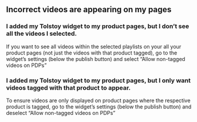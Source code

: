 ## Incorrect videos are appearing on my pages

### I added my Tolstoy widget to my product pages, but I don’t see all the videos I selected.

If you want to see all videos within the selected playlists on your all your product pages (not just the videos with that product tagged), go to the widget’s settings (below the publish button) and select “Allow non-tagged videos on PDPs”

### I added my Tolstoy widget to my product pages, but I only want videos tagged with that product to appear.

To ensure videos are only displayed on product pages where the respective product is tagged, go to the widget’s settings (below the publish button) and deselect “Allow non-tagged videos on PDPs”